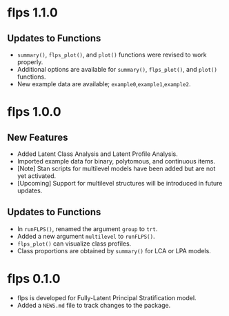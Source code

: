 # flps 1.1.0

## Updates to Functions
* `summary()`, `flps_plot()`, and `plot()` functions were revised to work properly.
* Additional options are available for `summary()`, `flps_plot()`, and `plot()` functions.
* New example data are available; `example0`,`example1`,`example2`.

# flps 1.0.0

## New Features
* Added Latent Class Analysis and Latent Profile Analysis.
* Imported example data for binary, polytomous, and continuous items.
* [Note] Stan scripts for multilevel models have been added but are not yet activated.
* [Upcoming] Support for multilevel structures will be introduced in future updates.

## Updates to Functions
* In `runFLPS()`, renamed the argument `group` to `trt`.
* Added a new argument `multilevel` to `runFLPS()`.
* `flps_plot()` can visualize class profiles.
* Class proportions are obtained by `summary()` for LCA or LPA models.

# flps 0.1.0

* flps is developed for Fully-Latent Principal Stratification model.
* Added a `NEWS.md` file to track changes to the package.
